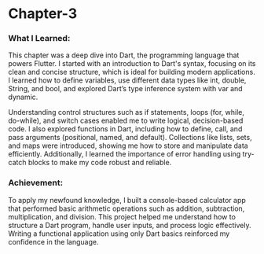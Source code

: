 # Chapter-3
### What I Learned:
This chapter was a deep dive into Dart, the programming language that powers Flutter. I started with an introduction to Dart's syntax, focusing on its clean and concise structure, which is ideal for building modern applications. I learned how to define variables, use different data types like int, double, String, and bool, and explored Dart’s type inference system with var and dynamic.

Understanding control structures such as if statements, loops (for, while, do-while), and switch cases enabled me to write logical, decision-based code. I also explored functions in Dart, including how to define, call, and pass arguments (positional, named, and default). Collections like lists, sets, and maps were introduced, showing me how to store and manipulate data efficiently. Additionally, I learned the importance of error handling using try-catch blocks to make my code robust and reliable.

### Achievement:
To apply my newfound knowledge, I built a console-based calculator app that performed basic arithmetic operations such as addition, subtraction, multiplication, and division. This project helped me understand how to structure a Dart program, handle user inputs, and process logic effectively. Writing a functional application using only Dart basics reinforced my confidence in the language.
